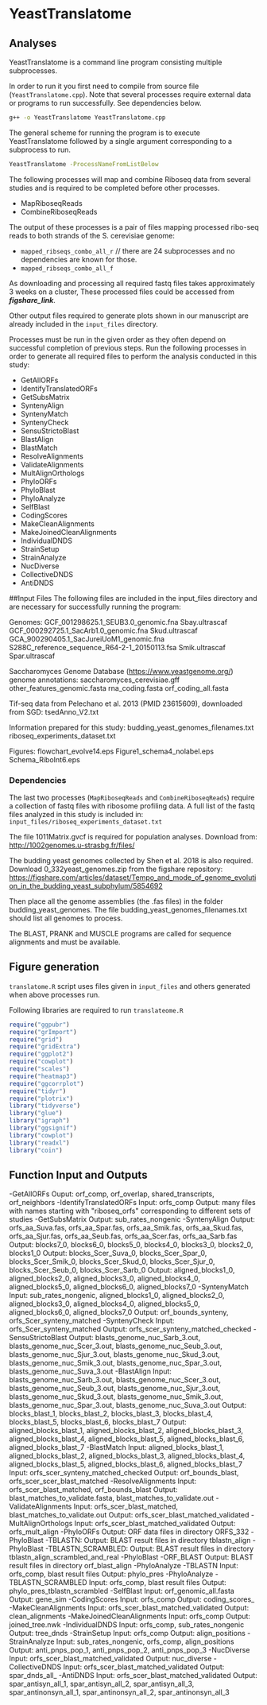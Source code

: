 # YeastTranslatome
## Analyses
YeastTranslatome is a command line program consisting multiple subprocesses. 

In order to run it you first need to compile from source file (`YeastTranslatome.cpp`). Note that several processes require external data or programs to run successfully. See dependencies below.

```bash
g++ -o YeastTranslatome YeastTranslatome.cpp 
```

The general scheme for running the program is to execute YeastTranslatome followed by a single argument corresponding to a subprocess to run.

```bash
YeastTranslatome -ProcessNameFromListBelow
```

The following processes will map and combine Riboseq data from several studies and is required to be completed before other processes.

- MapRiboseqReads
- CombineRiboseqReads

The output of these processes is a pair of files mapping processed ribo-seq reads to both strands of the S. cerevisiae genome:

- `mapped_ribseqs_combo_all_r` // there are 24 subprocesses and no dependencies are known for those. 
- `mapped_ribseqs_combo_all_f`


As downloading and processing all required fastq files takes approximately 3 weeks on a cluster, These processed files could be accessed from ***figshare_link***. 

Other output files required to generate plots shown in our manuscript are already included in the `input_files` directory.


Processes must be run in the given order as they often depend on successful completion of previous steps. Run the following processes in order to generate all required files to perform the analysis conducted in this study:

- GetAllORFs
- IdentifyTranslatedORFs 
- GetSubsMatrix
- SyntenyAlign
- SyntenyMatch
- SyntenyCheck
- SensuStrictoBlast
- BlastAlign
- BlastMatch
- ResolveAlignments
- ValidateAlignments
- MultAlignOrthologs
- PhyloORFs
- PhyloBlast
- PhyloAnalyze
- SelfBlast
- CodingScores
- MakeCleanAlignments
- MakeJoinedCleanAlignments
- IndividualDNDS
- StrainSetup
- StrainAnalyze
- NucDiverse
- CollectiveDNDS
- AntiDNDS

##Input Files
The following files are included in the input_files directory and are necessary for successfully running the program:

Genomes: 
GCF_001298625.1_SEUB3.0_genomic.fna
Sbay.ultrascaf
GCF_000292725.1_SacArb1.0_genomic.fna
Skud.ultrascaf
GCA_900290405.1_SacJureiUoM1_genomic.fna
S288C_reference_sequence_R64-2-1_20150113.fsa
Smik.ultrascaf
Spar.ultrascaf

Saccharomyces Genome Database (https://www.yeastgenome.org/) genome annotations:
saccharomyces_cerevisiae.gff
other_features_genomic.fasta
rna_coding.fasta
orf_coding_all.fasta

Tif-seq data from  Pelechano et al. 2013 (PMID 23615609), downloaded from SGD:
tsedAnno_V2.txt

Information prepared for this study:
budding_yeast_genomes_filenames.txt
riboseq_experiments_dataset.txt

Figures:
flowchart_evolve14.eps
Figure1_schema4_nolabel.eps
Schema_RiboInt6.eps

### Dependencies 
The last two processes (`MapRiboseqReads` and `CombineRiboseqReads`) require a collection of fastq files with ribosome profiling data. A full list of the fastq files analyzed in this study is included in: `input_files/riboseq_experiments_dataset.txt`

The file 1011Matrix.gvcf is required for population analyses. Download from: http://1002genomes.u-strasbg.fr/files/ 

The budding yeast genomes collected by Shen et al. 2018 is also required. Download 0_332yeast_genomes.zip from the figshare repository: https://figshare.com/articles/dataset/Tempo_and_mode_of_genome_evolution_in_the_budding_yeast_subphylum/5854692

Then place all the genome assemblies (the .fas files) in the folder budding_yeast_genomes. The file budding_yeast_genomes_filenames.txt should list all genomes to process.

The BLAST, PRANK and MUSCLE programs are called for sequence alignments and must be available.

## Figure generation
`translatome.R` script uses files given in `input_files` and others generated when above processes run.

Following libraries are required to run `translateome.R`
```R
require("ggpubr")
require("grImport") 
require("grid")
require("gridExtra")
require("ggplot2")
require("cowplot")
require("scales")
require("heatmap3")
require("ggcorrplot")
require("tidyr")
require("plotrix")
library("tidyverse")
library("glue")
library("igraph")
library("ggsignif")
library("cowplot")
library("readxl")
library("coin")
```

## Function Input and Outputs

-GetAllORFs
Ouput: orf_comp, orf_overlap, shared_transcripts, orf_neighbors
-IdentifyTranslatedORFs 
Input: orfs_comp
Output: many files with names starting with "riboseq_orfs" corresponding to different sets of studies 
-GetSubsMatrix
Output: sub_rates_nongenic
-SyntenyAlign
Output: orfs_aa_Suva.fas, orfs_aa_Spar.fas, orfs_aa_Smik.fas, orfs_aa_Skud.fas, orfs_aa_Sjur.fas, orfs_aa_Seub.fas, orfs_aa_Scer.fas, orfs_aa_Sarb.fas
Output: blocks7_0, blocks6_0, blocks5_0, blocks4_0, blocks3_0, blocks2_0, blocks1_0
Output: blocks_Scer_Suva_0, blocks_Scer_Spar_0, blocks_Scer_Smik_0, blocks_Scer_Skud_0, blocks_Scer_Sjur_0, blocks_Scer_Seub_0, blocks_Scer_Sarb_0
Output: aligned_blocks1_0, aligned_blocks2_0, aligned_blocks3_0, aligned_blocks4_0, aligned_blocks5_0, aligned_blocks6_0, aligned_blocks7_0
-SyntenyMatch
Input: sub_rates_nongenic, aligned_blocks1_0, aligned_blocks2_0, aligned_blocks3_0, aligned_blocks4_0, aligned_blocks5_0, aligned_blocks6_0, aligned_blocks7_0
Output: orf_bounds_synteny, orfs_Scer_synteny_matched
-SyntenyCheck
Input: orfs_Scer_synteny_matched
Output: orfs_scer_synteny_matched_checked
-SensuStrictoBlast
Output: blasts_genome_nuc_Sarb_3.out, blasts_genome_nuc_Scer_3.out, blasts_genome_nuc_Seub_3.out, blasts_genome_nuc_Sjur_3.out, blasts_genome_nuc_Skud_3.out, blasts_genome_nuc_Smik_3.out, blasts_genome_nuc_Spar_3.out, blasts_genome_nuc_Suva_3.out
-BlastAlign
Input: blasts_genome_nuc_Sarb_3.out, blasts_genome_nuc_Scer_3.out, blasts_genome_nuc_Seub_3.out, blasts_genome_nuc_Sjur_3.out, blasts_genome_nuc_Skud_3.out, blasts_genome_nuc_Smik_3.out, blasts_genome_nuc_Spar_3.out, blasts_genome_nuc_Suva_3.out
Output: blocks_blast_1, blocks_blast_2, blocks_blast_3, blocks_blast_4, blocks_blast_5, blocks_blast_6, blocks_blast_7
Output: aligned_blocks_blast_1, aligned_blocks_blast_2, aligned_blocks_blast_3, aligned_blocks_blast_4, aligned_blocks_blast_5, aligned_blocks_blast_6, aligned_blocks_blast_7
-BlastMatch
Input: aligned_blocks_blast_1, aligned_blocks_blast_2, aligned_blocks_blast_3, aligned_blocks_blast_4, aligned_blocks_blast_5, aligned_blocks_blast_6, aligned_blocks_blast_7
Input: orfs_scer_synteny_matched_checked
Output: orf_bounds_blast, orfs_scer_scer_blast_matched
-ResolveAlignments
Input: orfs_scer_blast_matched, orf_bounds_blast
Output: blast_matches_to_validate.fasta, blast_matches_to_validate.out
-ValidateAlignments
Input: orfs_scer_blast_matched, blast_matches_to_validate.out
Output: orfs_scer_blast_matched_validated
-MultAlignOrthologs
Input: orfs_scer_blast_matched_validated
Output: orfs_mult_align
-PhyloORFs
Output: ORF data files in directory ORFS_332
-PhyloBlast -TBLASTN:
Output: BLAST result files in directory tblastn_align
-PhyloBlast -TBLASTN_SCRAMBLED:
Output: BLAST result files in directory tblastn_align_scrambled_and_real
-PhyloBlast -ORF_BLAST
Output: BLAST result files in directory orf_blast_align
-PhyloAnalyze -TBLASTN
Input: orfs_comp, blast result files
Output: phylo_pres
-PhyloAnalyze -TBLASTN_SCRAMBLED
Input: orfs_comp, blast result files
Output: phylo_pres_tblastn_scrambled
-SelfBlast
Input: orf_genomic_all.fasta
Output: gene_sim
-CodingScores
Input: orfs_comp
Output: coding_scores_
-MakeCleanAlignments
Input: orfs_scer_blast_matched_validated
Output: clean_alignments
-MakeJoinedCleanAlignments
Input: orfs_comp
Output: joined_tree.nwk
-IndividualDNDS
Input: orfs_comp, sub_rates_nongenic
Output: tree_dnds
-StrainSetup
Input: orfs_comp
Output: align_positions
-StrainAnalyze
Input: sub_rates_nongenic, orfs_comp, align_positions
Output: anti_pnps_pop_1, anti_pnps_pop_2, anti_pnps_pop_3
-NucDiverse
Input: orfs_scer_blast_matched_validated
Output: nuc_diverse
-CollectiveDNDS
Input: orfs_scer_blast_matched_validated
Output: spar_dnds_all_
-AntiDNDS
Input: orfs_scer_blast_matched_validated
Output: spar_antisyn_all_1, spar_antisyn_all_2, spar_antisyn_all_3, spar_antinonsyn_all_1, spar_antinonsyn_all_2, spar_antinonsyn_all_3
